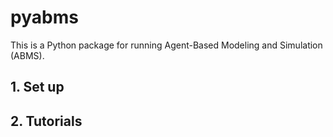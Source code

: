 # pyabms
This is a Python package for running Agent-Based Modeling and Simulation (ABMS).

## 1. Set up

## 2. Tutorials
